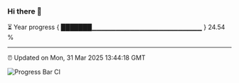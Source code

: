 ### Hi there 👋

⏳ Year progress { ███████▁▁▁▁▁▁▁▁▁▁▁▁▁▁▁▁▁▁▁▁▁▁▁ } 24.54 %

---

⏰ Updated on Mon, 31 Mar 2025 13:44:18 GMT

![Progress Bar CI](https://github.com/IshwaranRudhara/GIT-ACTION/workflows/Progress%20Bar%20CI/badge.svg)
